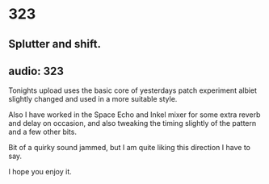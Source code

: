 # 323
## Splutter and shift.
audio: 323
---
Tonights upload uses the basic core of yesterdays patch experiment albiet slightly changed and used in a more suitable style.

Also I have worked in the Space Echo and Inkel mixer for some extra reverb and delay on occasion, and also tweaking the timing slightly of the pattern and a few other bits.

Bit of a quirky sound jammed, but I am quite liking this direction I have to say.

I hope you enjoy it.